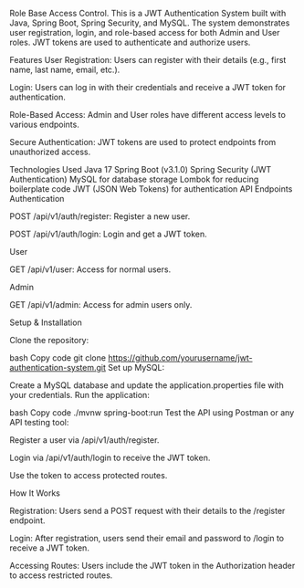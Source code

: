 Role Base Access Control.
This is a JWT Authentication System built with Java, Spring Boot, Spring Security, and MySQL. The system demonstrates user registration, login, and role-based access for both Admin and User roles. JWT tokens are used to authenticate and authorize users.

Features
User Registration: Users can register with their details (e.g., first name, last name, email, etc.).

Login: Users can log in with their credentials and receive a JWT token for authentication.

Role-Based Access: Admin and User roles have different access levels to various endpoints.

Secure Authentication: JWT tokens are used to protect endpoints from unauthorized access.

Technologies Used
Java 17
Spring Boot (v3.1.0)
Spring Security (JWT Authentication)
MySQL for database storage
Lombok for reducing boilerplate code
JWT (JSON Web Tokens) for authentication
API Endpoints
Authentication

POST /api/v1/auth/register: Register a new user.

POST /api/v1/auth/login: Login and get a JWT token.

User

GET /api/v1/user: Access for normal users.

Admin

GET /api/v1/admin: Access for admin users only.

Setup & Installation

Clone the repository:

bash
Copy code
git clone https://github.com/yourusername/jwt-authentication-system.git
Set up MySQL:

Create a MySQL database and update the application.properties file with your credentials.
Run the application:

bash
Copy code
./mvnw spring-boot:run
Test the API using Postman or any API testing tool:

Register a user via /api/v1/auth/register.

Login via /api/v1/auth/login to receive the JWT token.

Use the token to access protected routes.

How It Works

Registration: Users send a POST request with their details to the /register endpoint.

Login: After registration, users send their email and password to /login to receive a JWT token.

Accessing Routes: Users include the JWT token in the Authorization header to access restricted routes.

